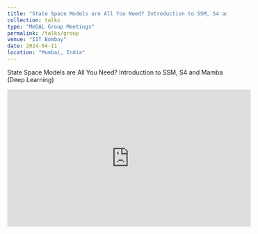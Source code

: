 ```yaml
---
title: "State Space Models are All You Need? Introduction to SSM, S4 and Mamba"
collection: talks
type: "MeDAL Group Meetings"
permalink: /talks/group
venue: "IIT Bombay"
date: 2024-04-11
location: "Mumbai, India"
---
```

State Space Models are All You Need? Introduction to SSM, S4 and Mamba (Deep Learning)


<iframe width="560" height="315" src="https://www.youtube.com/embed/iHf0Ml_dHmM?si=ld-T8WO5AX9N5Vsw" title="YouTube video player" frameborder="0" allow="accelerometer; autoplay; clipboard-write; encrypted-media; gyroscope; picture-in-picture; web-share" referrerpolicy="strict-origin-when-cross-origin" allowfullscreen></iframe>
